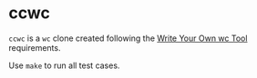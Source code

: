 # ccwc

`ccwc` is a `wc` clone created following the [Write Your Own wc Tool](https://codingchallenges.fyi/challenges/challenge-wc/) requirements.

Use `make` to run all test cases.
